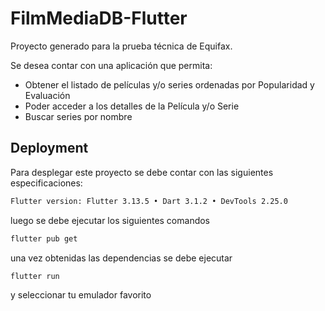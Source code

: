 # FilmMediaDB-Flutter

Proyecto generado para la prueba técnica de Equifax.

Se desea contar con una aplicación que permita:
- Obtener el listado de películas y/o series ordenadas por Popularidad y Evaluación
- Poder acceder a los detalles de la Película y/o Serie
- Buscar series por nombre


## Deployment

Para desplegar este proyecto se debe contar con las siguientes especificaciones:
```bash
Flutter version: Flutter 3.13.5 • Dart 3.1.2 • DevTools 2.25.0
```
luego se debe ejecutar los siguientes comandos
```bash
flutter pub get
```
una vez obtenidas las dependencias se debe ejecutar 
```bash
flutter run
```
y seleccionar tu emulador favorito